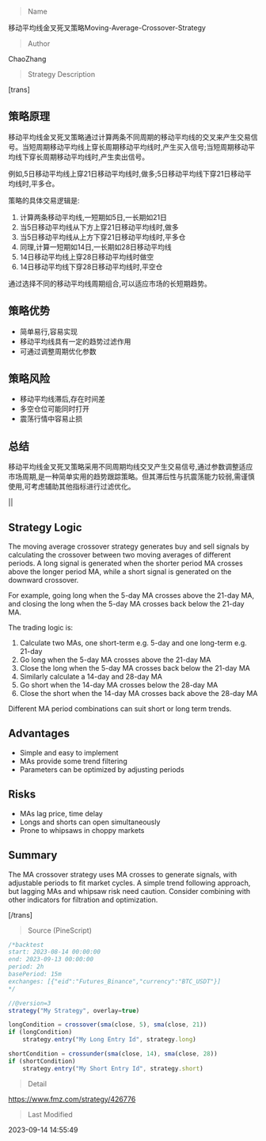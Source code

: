 
> Name

移动平均线金叉死叉策略Moving-Average-Crossover-Strategy

> Author

ChaoZhang

> Strategy Description


[trans]

## 策略原理

移动平均线金叉死叉策略通过计算两条不同周期的移动平均线的交叉来产生交易信号。当短周期移动平均线上穿长周期移动平均线时,产生买入信号;当短周期移动平均线下穿长周期移动平均线时,产生卖出信号。

例如,5日移动平均线上穿21日移动平均线时,做多;5日移动平均线下穿21日移动平均线时,平多仓。

策略的具体交易逻辑是:

1. 计算两条移动平均线,一短期如5日,一长期如21日
2. 当5日移动平均线从下方上穿21日移动平均线时,做多
3. 当5日移动平均线从上方下穿21日移动平均线时,平多仓
4. 同理,计算一短期如14日,一长期如28日移动平均线 
5. 14日移动平均线上穿28日移动平均线时做空
6. 14日移动平均线下穿28日移动平均线时,平空仓

通过选择不同的移动平均线周期组合,可以适应市场的长短期趋势。

## 策略优势

- 简单易行,容易实现
- 移动平均线具有一定的趋势过滤作用
- 可通过调整周期优化参数

## 策略风险 

- 移动平均线滞后,存在时间差
- 多空仓位可能同时打开
- 震荡行情中容易止损

## 总结

移动平均线金叉死叉策略采用不同周期均线交叉产生交易信号,通过参数调整适应市场周期,是一种简单实用的趋势跟踪策略。但其滞后性与抗震荡能力较弱,需谨慎使用,可考虑辅助其他指标进行过滤优化。



||


## Strategy Logic

The moving average crossover strategy generates buy and sell signals by calculating the crossover between two moving averages of different periods. A long signal is generated when the shorter period MA crosses above the longer period MA, while a short signal is generated on the downward crossover.

For example, going long when the 5-day MA crosses above the 21-day MA, and closing the long when the 5-day MA crosses back below the 21-day MA. 

The trading logic is:

1. Calculate two MAs, one short-term e.g. 5-day and one long-term e.g. 21-day
2. Go long when the 5-day MA crosses above the 21-day MA 
3. Close the long when the 5-day MA crosses back below the 21-day MA
4. Similarly calculate a 14-day and 28-day MA
5. Go short when the 14-day MA crosses below the 28-day MA
6. Close the short when the 14-day MA crosses back above the 28-day MA

Different MA period combinations can suit short or long term trends.

## Advantages

- Simple and easy to implement 
- MAs provide some trend filtering  
- Parameters can be optimized by adjusting periods

## Risks

- MAs lag price, time delay
- Longs and shorts can open simultaneously  
- Prone to whipsaws in choppy markets

## Summary

The MA crossover strategy uses MA crosses to generate signals, with adjustable periods to fit market cycles. A simple trend following approach, but lagging MAs and whipsaw risk need caution. Consider combining with other indicators for filtration and optimization.

[/trans]



> Source (PineScript)

``` javascript
/*backtest
start: 2023-08-14 00:00:00
end: 2023-09-13 00:00:00
period: 2h
basePeriod: 15m
exchanges: [{"eid":"Futures_Binance","currency":"BTC_USDT"}]
*/

//@version=3
strategy("My Strategy", overlay=true)

longCondition = crossover(sma(close, 5), sma(close, 21))
if (longCondition)
    strategy.entry("My Long Entry Id", strategy.long)

shortCondition = crossunder(sma(close, 14), sma(close, 28))
if (shortCondition)
    strategy.entry("My Short Entry Id", strategy.short)
```

> Detail

https://www.fmz.com/strategy/426776

> Last Modified

2023-09-14 14:55:49
